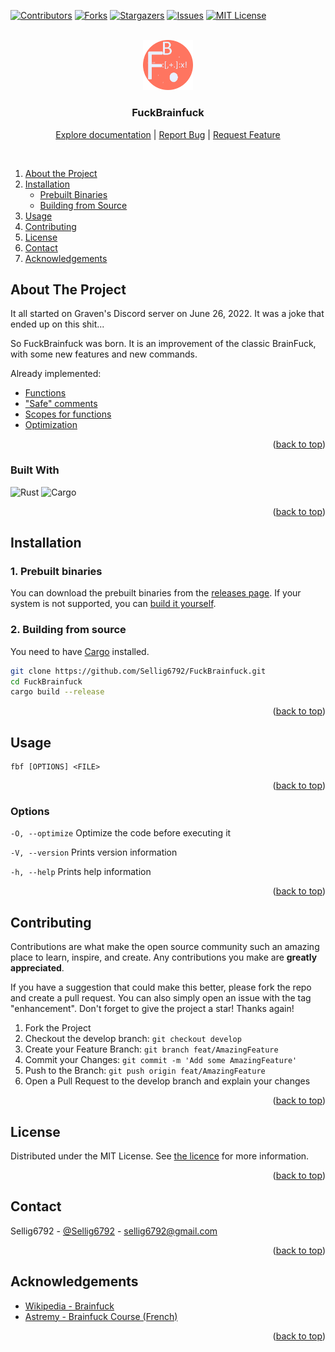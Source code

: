 <div id="top"></div>

<!-- PROJECT SHIELDS -->
[![Contributors][contributors-shield]][contributors-url]
[![Forks][forks-shield]][forks-url]
[![Stargazers][stars-shield]][stars-url]
[![Issues][issues-shield]][issues-url]
[![MIT License][license-shield]][license-url]


<!-- PROJECT LOGO -->
<br />
<div align="center">
  <a href="https://github.com/Sellig6792/FuckBrainfuck">
    <img src="assets/logo.png" alt="Logo" width="80" height="auto">
  </a>

  ### FuckBrainfuck
  [Explore documentation][wiki] | [Report Bug][issues] | [Request Feature][issues]
</div>
<br/>


<!-- TABLE OF CONTENTS -->
1. [About the Project](#about-the-project)
2. [Installation](#installation)
    - [Prebuilt Binaries](#1-prebuilt-binaries)
    - [Building from Source](#2-building-from-source)
3. [Usage](#usage)
4. [Contributing](#contributing)
5. [License](#license)
6. [Contact](#contact)
7. [Acknowledgements](#acknowledgements)


<!-- ABOUT THE PROJECT -->
## About The Project

It all started on Graven's Discord server on June 26, 2022.
It was a joke that ended up on this shit...

So FuckBrainfuck was born. It is an improvement of the classic BrainFuck, with some new features and new commands.

Already implemented:

- [Functions][wiki-function]
- ["Safe" comments][wiki-comment]
- [Scopes for functions][wiki-scope]
- [Optimization][wiki-optimisation]

<p align="right">(<a href="#top">back to top</a>)</p>

### Built With
![Rust][rust-shield] ![Cargo][cargo-shield]

<p align="right">(<a href="#top">back to top</a>)</p>


## Installation

### 1. Prebuilt binaries

You can download the prebuilt binaries from the [releases page][release].
If your system is not supported, you can [build it yourself](#2-building-from-source).

### 2. Building from source

You need to have [Cargo](https://doc.rust-lang.org/cargo/getting-started/installation.html) installed.

```sh
git clone https://github.com/Sellig6792/FuckBrainfuck.git
cd FuckBrainfuck
cargo build --release
```

<p align="right">(<a href="#top">back to top</a>)</p>


<!-- USAGE EXAMPLES -->
## Usage
```
fbf [OPTIONS] <FILE>
```

<p align="right">(<a href="#top">back to top</a>)</p>

### Options
`-O, --optimize` Optimize the code before executing it

`-V, --version` Prints version information

`-h, --help` Prints help information

<p align="right">(<a href="#top">back to top</a>)</p>


<!-- CONTRIBUTING -->
## Contributing

Contributions are what make the open source community such an amazing place to learn, inspire, and create.
Any contributions you make are **greatly appreciated**.

If you have a suggestion that could make this better, please fork the repo and create a pull request.
You can also simply open an issue with the tag "enhancement".
Don't forget to give the project a star! Thanks again!

1. Fork the Project
2. Checkout the develop branch: `git checkout develop`
3. Create your Feature Branch: `git branch feat/AmazingFeature`
4. Commit your Changes: `git commit -m 'Add some AmazingFeature'`
5. Push to the Branch: `git push origin feat/AmazingFeature`
6. Open a Pull Request to the develop branch and explain your changes

<p align="right">(<a href="#top">back to top</a>)</p>


<!-- LICENSE -->
## License

Distributed under the MIT License. See [the licence](LICENSE) for more information.

<p align="right">(<a href="#top">back to top</a>)</p>


<!-- CONTACT -->
## Contact

Sellig6792 - [@Sellig6792](https://twitter.com/Sellig6792) - sellig6792@gmail.com

<p align="right">(<a href="#top">back to top</a>)</p>


<!-- ACKNOWLEDGEMENTS -->
## Acknowledgements

* [Wikipedia - Brainfuck][wikipedia-brainfuck-url]
* [Astremy - Brainfuck Course (French)][astremy-brainfuck-pdf]

<p align="right">(<a href="#top">back to top</a>)</p>



<!-- MARKDOWN LINKS & IMAGES -->
[contributors-shield]: https://img.shields.io/github/contributors/Sellig6792/FuckBrainfuck.svg?style=for-the-badge
[contributors-url]: https://github.com/Sellig6792/FuckBrainfuck/graphs/contributors

[forks-shield]: https://img.shields.io/github/forks/Sellig6792/FuckBrainfuck.svg?style=for-the-badge
[forks-url]: https://github.com/Sellig6792/FuckBrainfuck/network/members

[stars-shield]: https://img.shields.io/github/stars/Sellig6792/FuckBrainfuck.svg?style=for-the-badge
[stars-url]: https://github.com/Sellig6792/FuckBrainfuck/stargazers

[issues-shield]: https://img.shields.io/github/issues/Sellig6792/FuckBrainfuck.svg?style=for-the-badge
[issues-url]: https://github.com/Sellig6792/FuckBrainfuck/issues

[license-shield]: https://img.shields.io/github/license/Sellig6792/FuckBrainfuck.svg?style=for-the-badge
[license-url]: https://github.com/Sellig6792/FuckBrainfuck/blob/main/LICENSE
[rust-shield]: https://img.shields.io/badge/-rust-black.svg?style=for-the-badge&logo=rust&colorB=555
[cargo-shield]: https://img.shields.io/badge/-cargo-black.svg?style=for-the-badge&logo=rust&colorB=555
[brainFuck-url]: https://en.wikipedia.org/wiki/Brainfuck
[brainFuck-shield]: https://img.shields.io/badge/-BrainFuck-black.svg?style=for-the-badge&logo=brainfuck&colorB=555

[graven-discord-url]: https://discord.gg/graven
[astremy-brainfuck-pdf]: https://cdn.discordapp.com/attachments/815331771197030441/824402769397940234/brainfuck.pdf
[wikipedia-brainfuck-url]: https://en.wikipedia.org/wiki/Brainfuck

[wiki]: https://github.com/Sellig6792/FuckBrainfuck/wiki

[wiki-function]: https://github.com/Sellig6792/FuckBrainfuck/wiki#functions
[wiki-optimisation]: https://github.com/Sellig6792/FuckBrainfuck/wiki#optimisation
[wiki-scope]: https://github.com/Sellig6792/FuckBrainfuck/wiki#scope
[wiki-comment]: https://github.com/Sellig6792/FuckBrainfuck/wiki#comments


[issues]: https://github.com/Sellig6792/FuckBrainfuck/issues
[release]: https://github.com/Sellig6792/FuckBrainfuck/releases
